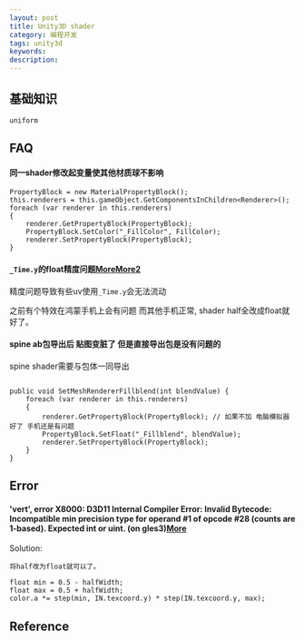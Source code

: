 ```yaml
---
layout: post
title: Unity3D shader
category: 编程开发
tags: unity3d
keywords: 
description: 
---
```



## 基础知识

```
uniform
```

## FAQ

#### 同一shader修改起变量使其他材质球不影响


```
PropertyBlock = new MaterialPropertyBlock();
this.renderers = this.gameObject.GetComponentsInChildren<Renderer>();
foreach (var renderer in this.renderers) 
{
    renderer.GetPropertyBlock(PropertyBlock);
    PropertyBlock.SetColor("_FillColor", FillColor);
    renderer.SetPropertyBlock(PropertyBlock);
}
```

#### `_Time.y`的float精度问题[More](https://zhuanlan.zhihu.com/p/566209058)[More2](https://cloud.tencent.com/developer/article/1978450)

精度问题导致有些uv使用`_Time.y`会无法流动

之前有个特效在鸿蒙手机上会有问题 而其他手机正常, shader half全改成float就好了。

#### spine ab包导出后 贴图变脏了 但是直接导出包是没有问题的

spine shader需要与包体一同导出  

```

public void SetMeshRendererFillblend(int blendValue) {
    foreach (var renderer in this.renderers) 
    {
        renderer.GetPropertyBlock(PropertyBlock); // 如果不加 电脑模拟器好了 手机还是有问题
        PropertyBlock.SetFloat("_Fillblend", blendValue);
        renderer.SetPropertyBlock(PropertyBlock);
    }
}
```
## Error

####  'vert', error X8000: D3D11 Internal Compiler Error: Invalid Bytecode: Incompatible min precision type for operand #1 of opcode #28 (counts are 1-based). Expected int or uint. (on gles3)[More](https://blog.csdn.net/sinat_25415095/article/details/121416839)

Solution:
```
将half改为float就可以了。

float min = 0.5 - halfWidth;
float max = 0.5 + halfWidth;
color.a *= step(min, IN.texcoord.y) * step(IN.texcoord.y, max);
```

## Reference

